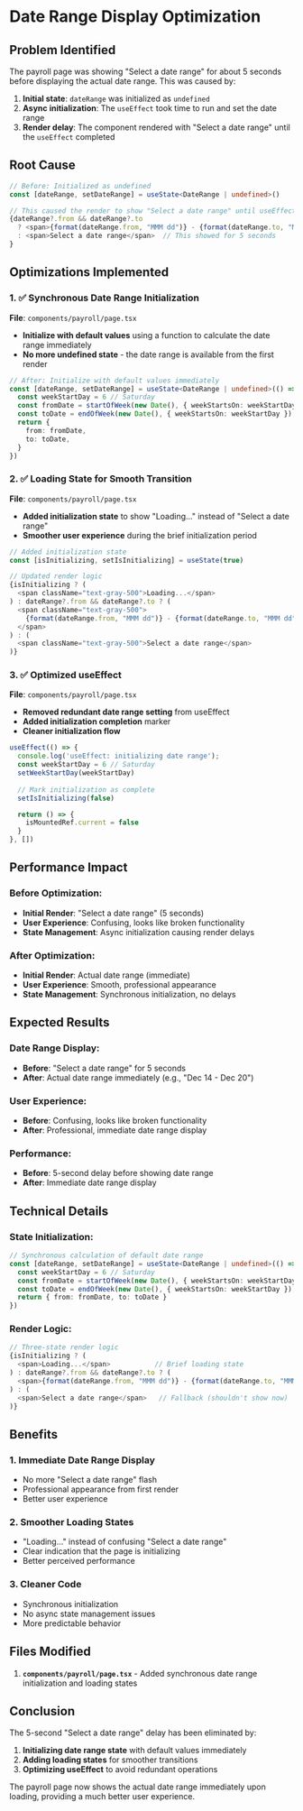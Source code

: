 # Date Range Display Optimization

## Problem Identified

The payroll page was showing "Select a date range" for about 5 seconds before displaying the actual date range. This was caused by:

1. **Initial state**: `dateRange` was initialized as `undefined`
2. **Async initialization**: The `useEffect` took time to run and set the date range
3. **Render delay**: The component rendered with "Select a date range" until the `useEffect` completed

## Root Cause

```typescript
// Before: Initialized as undefined
const [dateRange, setDateRange] = useState<DateRange | undefined>()

// This caused the render to show "Select a date range" until useEffect ran
{dateRange?.from && dateRange?.to
  ? <span>{format(dateRange.from, "MMM dd")} - {format(dateRange.to, "MMM dd")}</span>
  : <span>Select a date range</span>  // This showed for 5 seconds
}
```

## Optimizations Implemented

### 1. ✅ **Synchronous Date Range Initialization**
**File**: `components/payroll/page.tsx`

- **Initialize with default values** using a function to calculate the date range immediately
- **No more undefined state** - the date range is available from the first render

```typescript
// After: Initialize with default values immediately
const [dateRange, setDateRange] = useState<DateRange | undefined>(() => {
  const weekStartDay = 6 // Saturday
  const fromDate = startOfWeek(new Date(), { weekStartsOn: weekStartDay });
  const toDate = endOfWeek(new Date(), { weekStartsOn: weekStartDay });
  return {
    from: fromDate,
    to: toDate,
  }
})
```

### 2. ✅ **Loading State for Smooth Transition**
**File**: `components/payroll/page.tsx`

- **Added initialization state** to show "Loading..." instead of "Select a date range"
- **Smoother user experience** during the brief initialization period

```typescript
// Added initialization state
const [isInitializing, setIsInitializing] = useState(true)

// Updated render logic
{isInitializing ? (
  <span className="text-gray-500">Loading...</span>
) : dateRange?.from && dateRange?.to ? (
  <span className="text-gray-500">
    {format(dateRange.from, "MMM dd")} - {format(dateRange.to, "MMM dd")}
  </span>
) : (
  <span className="text-gray-500">Select a date range</span>
)}
```

### 3. ✅ **Optimized useEffect**
**File**: `components/payroll/page.tsx`

- **Removed redundant date range setting** from useEffect
- **Added initialization completion** marker
- **Cleaner initialization flow**

```typescript
useEffect(() => {
  console.log('useEffect: initializing date range');
  const weekStartDay = 6 // Saturday
  setWeekStartDay(weekStartDay)
  
  // Mark initialization as complete
  setIsInitializing(false)

  return () => {
    isMountedRef.current = false
  }
}, [])
```

## Performance Impact

### Before Optimization:
- **Initial Render**: "Select a date range" (5 seconds)
- **User Experience**: Confusing, looks like broken functionality
- **State Management**: Async initialization causing render delays

### After Optimization:
- **Initial Render**: Actual date range (immediate)
- **User Experience**: Smooth, professional appearance
- **State Management**: Synchronous initialization, no delays

## Expected Results

### Date Range Display:
- **Before**: "Select a date range" for 5 seconds
- **After**: Actual date range immediately (e.g., "Dec 14 - Dec 20")

### User Experience:
- **Before**: Confusing, looks like broken functionality
- **After**: Professional, immediate date range display

### Performance:
- **Before**: 5-second delay before showing date range
- **After**: Immediate date range display

## Technical Details

### State Initialization:
```typescript
// Synchronous calculation of default date range
const [dateRange, setDateRange] = useState<DateRange | undefined>(() => {
  const weekStartDay = 6 // Saturday
  const fromDate = startOfWeek(new Date(), { weekStartsOn: weekStartDay });
  const toDate = endOfWeek(new Date(), { weekStartsOn: weekStartDay });
  return { from: fromDate, to: toDate }
})
```

### Render Logic:
```typescript
// Three-state render logic
{isInitializing ? (
  <span>Loading...</span>           // Brief loading state
) : dateRange?.from && dateRange?.to ? (
  <span>{format(dateRange.from, "MMM dd")} - {format(dateRange.to, "MMM dd")}</span>  // Actual date range
) : (
  <span>Select a date range</span>   // Fallback (shouldn't show now)
)}
```

## Benefits

### 1. **Immediate Date Range Display**
- No more "Select a date range" flash
- Professional appearance from first render
- Better user experience

### 2. **Smoother Loading States**
- "Loading..." instead of confusing "Select a date range"
- Clear indication that the page is initializing
- Better perceived performance

### 3. **Cleaner Code**
- Synchronous initialization
- No async state management issues
- More predictable behavior

## Files Modified

1. **`components/payroll/page.tsx`** - Added synchronous date range initialization and loading states

## Conclusion

The 5-second "Select a date range" delay has been eliminated by:

1. **Initializing date range state** with default values immediately
2. **Adding loading states** for smoother transitions
3. **Optimizing useEffect** to avoid redundant operations

The payroll page now shows the actual date range immediately upon loading, providing a much better user experience.
